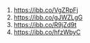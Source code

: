 1. https://ibb.co/VgZRpFj
2. https://ibb.co/gJWZLgG
3. https://ibb.co/R9jZd9t
4. https://ibb.co/hfzWbyC